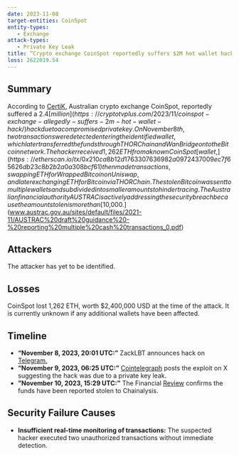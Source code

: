```yaml
---
date: 2023-11-08
target-entities: CoinSpot
entity-types: 
   - Exchange
attack-types:
   - Private Key Leak
title: “Crypto exchange CoinSpot reportedly suffers $2M hot wallet hack”
loss: 2622019.54
---
```


## Summary

According to [CertiK,](https://twitter.com/CertiK/status/1722659278786372066) Australian crypto exchange CoinSpot, reportedly suffered a $2.4 [million](https://cryptotvplus.com/2023/11/coinspot-exchange-allegedly-suffers-2m-hot-wallet-hack/) hack due to a compromised private key. On November 8th, two transactions were detected entering the identified wallet, which later transferred the funds through THORChain and Wan Bridge onto the Bitcoin network. The hacker received 1,262 ETH from a known CoinSpot [wallet,](https://etherscan.io/tx/0x210ca8b12d1763307636982a0972437009ec7f65626db23c8b2b2a0a308bcf61) then made transactions, swapping ETH for Wrapped Bitcoin on Uniswap, and later exchanging ETH for Bitcoin via THORChain. The stolen Bitcoin was sent to multiple wallets and subdivided into smaller amounts to hinder tracing. The Australian financial authority AUSTRAC is actively addressing the security breach because the amount stolen is more than [$10,000.](www.austrac.gov.au/sites/default/files/2021-11/AUSTRAC%20draft%20guidance%20-%20reporting%20multiple%20cash%20transactions_0.pdf)  

## Attackers

The attacker has yet to be identified. 

## Losses

CoinSpot lost 1,262 ETH, worth $2,400,000 USD at the time of the attack. It is currently unknown if any additional wallets have been affected. 

## Timeline

   - **“November 8, 2023, 20:01 UTC:”** ZackLBT announces hack on [Telegram.](https://t.me/investigations/70) 
   - **“November 9, 2023, 06:25 UTC:”** [Cointelegraph](https://twitter.com/Cointelegraph/status/1722485447723745448) posts the exploit on X suggesting the hack was due to a private key leak. 
   - **”November 10, 2023, 15:29 UTC:”** The Financial [Review](https://www.afr.com/technology/crypto-hack-suggests-australia-s-coinspot-exchange-has-been-compromised-20231110-p5eizc) confirms the funds have been reported stolen to Chainalysis.

## Security Failure Causes

   - **Insufficient real-time monitoring of transactions:**  The suspected hacker executed two unauthorized transactions without immediate detection.
